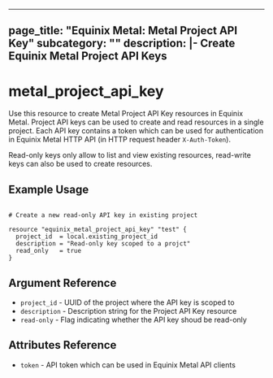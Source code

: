 ---
page_title: "Equinix Metal: Metal Project API Key"
subcategory: ""
description: |-
  Create Equinix Metal Project API Keys
  ---

# metal_project_api_key

Use this resource to create Metal Project API Key resources in Equinix Metal. Project API keys can be used to create and read resources in a single project. Each API key contains a token which can be used for authentication in Equinix Metal HTTP API (in HTTP request header `X-Auth-Token`).


Read-only keys only allow to list and view existing resources, read-write keys can also be used to create resources.


## Example Usage

```hcl

# Create a new read-only API key in existing project

resource "equinix_metal_project_api_key" "test" {
  project_id  = local.existing_project_id
  description = "Read-only key scoped to a projct"
  read_only   = true
}
```

## Argument Reference

* `project_id` - UUID of the project where the API key is scoped to
* `description` - Description string for the Project API Key resource
* `read-only` - Flag indicating whether the API key shoud be read-only

## Attributes Reference

* `token` - API token which can be used in Equinix Metal API clients
